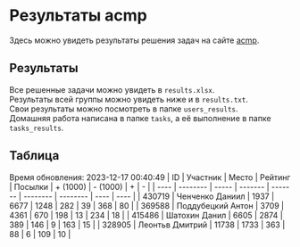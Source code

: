 # Результаты acmp
Здесь можно увидеть результаты решения задач на сайте [acmp](https://acmp.ru). 

## Результаты
Все решенные задачи можно увидеть в `results.xlsx`.  
Результаты всей группы можно увидеть ниже и в `results.txt`.  
Свои результаты можно посмотреть в папке `users_results`.  
Домашняя работа написана в папке `tasks`, а её выполнение в папке `tasks_results`.

## Таблица
Время обновления: 2023-12-17 00:40:49
| ID   | Участник | Место | Рейтинг | Посылки | + (1000) | - (1000) | +    | -    |
| ---- | -------- | ----- | ------- | ------- | -------- | -------- | ---- | ---- |
| 430719 | Ченченко Даниил | 1937 | 6677 | 1248 | 282 | 39 | 368 | 80 |
| 369588 | Поддубецкий Антон | 3709 | 4361 | 670 | 198 | 13 | 234 | 18 |
| 415486 | Шатохин Данил | 6605 | 2874 | 389 | 146 | 9 | 163 | 15 |
| 328905 | Леонтьв Дмитрий | 11738 | 1733 | 363 | 88 | 6 | 109 | 10 |
